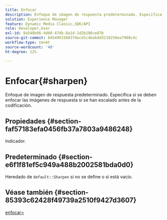 ```yaml
---
title: Enfocar
description: Enfoque de imagen de respuesta predeterminado. Especifica si se deben enfocar las imágenes de respuesta si se han escalado antes de la codificación.
solution: Experience Manager
feature: Dynamic Media Classic,SDK/API
role: Developer,User
exl-id: 9a540b86-4d00-47db-8a1d-1d2b186ce87b
source-git-commit: 8454991568374ecd1c4babdd3210250ea7988c4c
workflow-type: tm+mt
source-wordcount: '48'
ht-degree: 12%

---
```


# Enfocar{#sharpen}

Enfoque de imagen de respuesta predeterminado. Especifica si se deben enfocar las imágenes de respuesta si se han escalado antes de la codificación.

## Propiedades {#section-faf57183efa0456fb37a7803a9486248}

Indicador.

## Predeterminado {#section-e6f1f81ef5c949a488b2002581bda0d0}

Heredado de `default::Sharpen` si no se define o si está vacío.

## Véase también {#section-85393c62428f49739a2510f9427d3607}

[enfocar=](../../../../../ir-api/http-protocol/image-rendering-api-ref/c-ir-http-protocol-ref/c-ir-http-protocol-command-reference/r-ir-http-sharpen.md#reference-13034d22d176483cb99ccafc2a4f6a6e)
